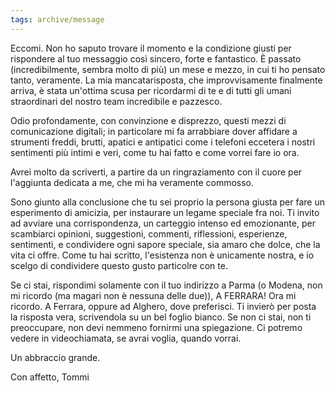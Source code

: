 ```yaml
---
tags: archive/message
---
```

Eccomi. Non ho saputo trovare il momento e la condizione giusti per rispondere al tuo messaggio così sincero, forte e fantastico. È passato (incredibilmente, sembra molto di più) un mese e mezzo, in cui ti ho pensato tanto, veramente. La mia mancatarisposta, che improvvisamente finalmente arriva, è stata un'ottima scusa per ricordarmi di te e di tutti gli umani straordinari del nostro team incredibile e pazzesco.

Odio profondamente, con convinzione e disprezzo, questi mezzi di comunicazione digitali; in particolare mi fa arrabbiare dover affidare a strumenti freddi, brutti, apatici e antipatici come i telefoni eccetera i nostri sentimenti più intimi e veri, come tu hai fatto e come vorrei fare io ora.

Avrei molto da scriverti, a partire da un ringraziamento con il cuore per l'aggiunta dedicata a me, che mi ha veramente commosso.

Sono giunto alla conclusione che tu sei proprio la persona giusta per fare un esperimento di amicizia, per instaurare un legame speciale fra noi. Ti invito ad avviare una corrispondenza, un carteggio intenso ed emozionante, per scambiarci opinioni, suggestioni, commenti, riflessioni, esperienze, sentimenti, e condividere ogni sapore speciale, sia amaro che dolce, che la vita ci offre. Come tu hai scritto, l'esistenza non è unicamente nostra, e io scelgo di condividere questo gusto particolre con te.

Se ci stai, rispondimi solamente con il tuo indirizzo a Parma (o Modena, non mi ricordo (ma magari non è nessuna delle due)), A FERRARA! Ora mi ricordo. A Ferrara, oppure ad Alghero, dove preferisci. Ti invierò per posta la risposta vera, scrivendola su un bel foglio bianco. Se non ci stai, non ti preoccupare, non devi nemmeno fornirmi una spiegazione. Ci potremo vedere in videochiamata, se avrai voglia, quando vorrai.

Un abbraccio grande.

Con affetto,
Tommi